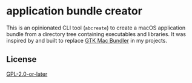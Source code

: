 # application bundle creator

This is an opinionated CLI tool (`abcreate`) to create a macOS application bundle from a directory tree containing executables and libraries. It was inspired by and built to replace [GTK Mac Bundler](https://gitlab.gnome.org/GNOME/gtk-mac-bundler) in my projects.

## License

[GPL-2.0-or-later](LICENSE)
